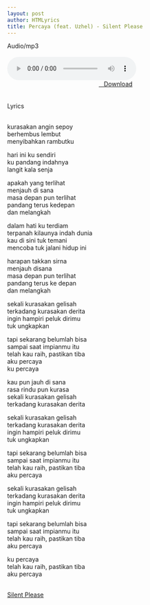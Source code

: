 ```yaml
---
layout: post
author: HTMLyrics
title: Percaya (feat. Uzhel) - Silent Please
---
```


<div class="htl">Audio/mp3</div><br />

<audio class='js-player' style="--plyr-color-main: #212121;" controls>
<source src="https://drive.google.com/uc?authuser=0&id=1tEYvtoGrCtFm9uSL3K5pW6eyyi-w8Jah&export=download" type="audio/mp3">
</audio><br />

<center>
<a href="/download/percaya-featuzhel-silentplease" class="hbt"><i class="fa fa-chevron-down" aria-hidden="true"></i>&nbsp; &nbsp;Download</a>
</center><br />
<br />

<div class="htl">Lyrics</div><br />

kurasakan angin sepoy<br />
berhembus lembut<br />
menyibahkan rambutku<br />

hari ini ku sendiri<br />
ku pandang indahnya<br />
langit kala senja<br />

apakah yang terlihat<br />
menjauh di sana<br />
masa depan pun terlihat<br />
pandang terus kedepan<br />
dan melangkah<br />

dalam hati ku terdiam<br />
terpanah kilaunya indah dunia<br />
kau di sini tuk temani<br />
mencoba tuk jalani hidup ini<br />

harapan takkan sirna<br />
menjauh disana<br />
masa depan pun terlihat<br />
pandang terus ke depan<br />
dan melangkah<br />

sekali kurasakan gelisah<br />
terkadang kurasakan derita<br />
ingin hampiri peluk dirimu<br />
tuk ungkapkan<br />

tapi sekarang belumlah bisa<br />
sampai saat impianmu itu<br />
telah kau raih, pastikan tiba<br />
aku percaya<br />
ku percaya<br />

kau pun jauh di sana<br />
rasa rindu pun kurasa<br />
sekali kurasakan gelisah<br />
terkadang kurasakan derita<br />

sekali kurasakan gelisah<br />
terkadang kurasakan derita<br />
ingin hampiri peluk dirimu<br />
tuk ungkapkan<br />

tapi sekarang belumlah bisa<br />
sampai saat impianmu itu<br />
telah kau raih, pastikan tiba<br />
aku percaya<br />

sekali kurasakan gelisah<br />
terkadang kurasakan derita<br />
ingin hampiri peluk dirimu<br />
tuk ungkapkan<br />

tapi sekarang belumlah bisa<br />
sampai saat impianmu itu<br />
telah kau raih, pastikan tiba<br />
aku percaya<br />

ku percaya<br />
telah kau raih, pastikan tiba<br />
aku percaya<br />
<br />

<i class="fa fa-hashtag" aria-hidden="true"></i>
<a href="/artist/silentplease">Silent Please</a>
